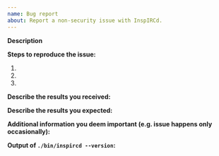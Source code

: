 ```yaml
---
name: Bug report
about: Report a non-security issue with InspIRCd.
---
```


<!-- 
---------------------------------------------------
GENERAL SUPPORT INFORMATION
---------------------------------------------------

PLEASE DO NOT FILE CRASH/SECURITY REPORTS ON GITHUB. You can read our
security policy at https://github.com/inspircd/inspircd/security/policy

The GitHub issue tracker is for bug reports ONLY. General support can
be found at the following locations:

Docs: https://docs.inspircd.org
IRC: irc.inspircd.org #inspircd

Example configs:
3.0 (stable) - https://github.com/inspircd/inspircd/tree/insp3/docs/conf
2.0 (old stable) - https://github.com/inspircd/inspircd/tree/insp20/docs/conf

-->

**Description**

<!--
Briefly describe the problem you are having in a few paragraphs.
-->

**Steps to reproduce the issue:**

1.
2.
3.

**Describe the results you received:**


**Describe the results you expected:**


**Additional information you deem important (e.g. issue happens only occasionally):**

**Output of `./bin/inspircd --version`:**


